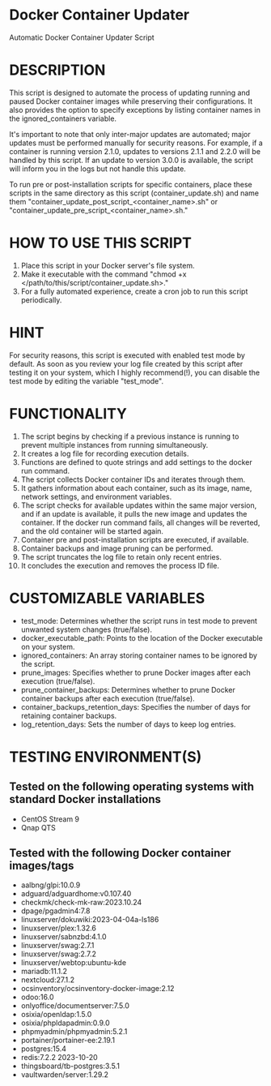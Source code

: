 # Docker Container Updater
Automatic Docker Container Updater Script

# DESCRIPTION
This script is designed to automate the process of updating running and paused Docker container images while preserving their configurations. It also provides the option to specify exceptions by listing container names in the ignored_containers variable.

It's important to note that only inter-major updates are automated; major updates must be performed manually for security reasons. For example, if a container is running version 2.1.0, updates to versions 2.1.1 and 2.2.0 will be handled by this script. If an update to version 3.0.0 is available, the script will inform you in the logs but not handle this update.

To run pre or post-installation scripts for specific containers, place these scripts in the same directory as this script (container_update.sh) and name them "container_update_post_script_<container_name>.sh" or "container_update_pre_script_<container_name>.sh."

# HOW TO USE THIS SCRIPT
1. Place this script in your Docker server's file system.
2. Make it executable with the command "chmod +x </path/to/this/script/container_update.sh>."
3. For a fully automated experience, create a cron job to run this script periodically.

# HINT
For security reasons, this script is executed with enabled test mode by default. As soon as you review your log file created by this script after testing it on your system, which I highly recommend(!), you can disable the test mode by editing the variable "test_mode".

# FUNCTIONALITY
1. The script begins by checking if a previous instance is running to prevent multiple instances from running simultaneously.
2. It creates a log file for recording execution details.
3. Functions are defined to quote strings and add settings to the docker run command.
4. The script collects Docker container IDs and iterates through them.
5. It gathers information about each container, such as its image, name, network settings, and environment variables.
6. The script checks for available updates within the same major version, and if an update is available, it pulls the new image and updates the container. If the docker run command fails, all changes will be reverted, and the old container will be started again.
7. Container pre and post-installation scripts are executed, if available.
8. Container backups and image pruning can be performed.
9. The script truncates the log file to retain only recent entries.
10. It concludes the execution and removes the process ID file.

# CUSTOMIZABLE VARIABLES
- test_mode: Determines whether the script runs in test mode to prevent unwanted system changes (true/false).
- docker_executable_path: Points to the location of the Docker executable on your system.
- ignored_containers: An array storing container names to be ignored by the script.
- prune_images: Specifies whether to prune Docker images after each execution (true/false).
- prune_container_backups: Determines whether to prune Docker container backups after each execution (true/false).
- container_backups_retention_days: Specifies the number of days for retaining container backups.
- log_retention_days: Sets the number of days to keep log entries.

# TESTING ENVIRONMENT(S)
## Tested on the following operating systems with standard Docker installations
- CentOS Stream 9
- Qnap QTS

## Tested with the following Docker container images/tags
- aalbng/glpi:10.0.9
- adguard/adguardhome:v0.107.40
- checkmk/check-mk-raw:2023.10.24
- dpage/pgadmin4:7.8
- linuxserver/dokuwiki:2023-04-04a-ls186
- linuxserver/plex:1.32.6
- linuxserver/sabnzbd:4.1.0
- linuxserver/swag:2.7.1
- linuxserver/swag:2.7.2
- linuxserver/webtop:ubuntu-kde
- mariadb:11.1.2
- nextcloud:27.1.2
- ocsinventory/ocsinventory-docker-image:2.12
- odoo:16.0
- onlyoffice/documentserver:7.5.0
- osixia/openldap:1.5.0
- osixia/phpldapadmin:0.9.0
- phpmyadmin/phpmyadmin:5.2.1
- portainer/portainer-ee:2.19.1
- postgres:15.4
- redis:7.2.2 2023-10-20
- thingsboard/tb-postgres:3.5.1
- vaultwarden/server:1.29.2
